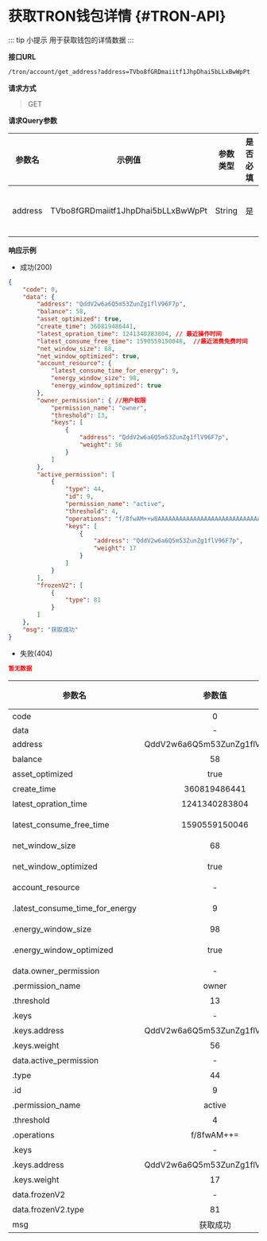 # 获取TRON钱包详情 {#TRON-API}

::: tip 小提示
用于获取钱包的详情数据
:::

**接口URL**

  ```sh
  /tron/account/get_address?address=TVbo8fGRDmaiitf1JhpDhai5bLLxBwWpPt
  ```

**请求方式**

> GET


**请求Query参数**

| 参数名  | 示例值                             | 参数类型 | 是否必填 | 参数描述 |
| ------- | ---------------------------------- | -------- | -------- | -------- |
| address | TVbo8fGRDmaiitf1JhpDhai5bLLxBwWpPt | String   | 是       | 钱包地址 |



**响应示例**

* 成功(200)

```json
{
	"code": 0,
	"data": {
		"address": "QddV2w6a6Q5m53ZunZg1flV96F7p",
		"balance": 58,
		"asset_optimized": true,
		"create_time": 360819486441,
		"latest_opration_time": 1241340283804, // 最近操作时间
		"latest_consume_free_time": 1590559150046,  //最近消费免费时间
		"net_window_size": 68,
		"net_window_optimized": true,
		"account_resource": {
			"latest_consume_time_for_energy": 9,
			"energy_window_size": 98,
			"energy_window_optimized": true
		},
		"owner_permission": { //用户权限
			"permission_name": "owner",
			"threshold": 13,
			"keys": [
				{
					"address": "QddV2w6a6Q5m53ZunZg1flV96F7p",
					"weight": 56
				}
			]
		},
		"active_permission": [
			{
				"type": 44,
				"id": 9,
				"permission_name": "active",
				"threshold": 4,
				"operations": "f/8fwAM++w8AAAAAAAAAAAAAAAAAAAAAAAAAAAAAAAA=",
				"keys": [
					{
						"address": "QddV2w6a6Q5m53ZunZg1flV96F7p",
						"weight": 17
					}
				]
			}
		],
		"frozenV2": [
			{
				"type": 81
			}
		]
	},
	"msg": "获取成功"
}
```

* 失败(404)

```json
暂无数据
```

| 参数名                          |            参数值            | 参数类型 | <div style="width:100px">参数描述</div> |
| ------------------------------- | :--------------------------: | :------: | :-------------------------------------: |
| code                            |              0               |  Number  |              交易结果代码               |
| data                            |              -               |  Object  |                    -                    |
| address                         | QddV2w6a6Q5m53ZunZg1flV96F7p |  String  |                用户地址                 |
| balance                         |              58              |  Number  |                账户余额                 |
| asset_optimized                 |             true             | Boolean  |              资产优化状态               |
| create_time                     |         360819486441         |  Number  |                创建时间                 |
| latest_opration_time            |        1241340283804         |  Number  |              最近操作时间               |
| latest_consume_free_time        |        1590559150046         |  Number  |            最近消费免费时间             |
| net_window_size                 |              68              |  Number  |              网络窗口大小               |
| net_window_optimized            |             true             | Boolean  |            网络窗口优化状态             |
| account_resource                |              -               |  Object  |                账户资源                 |
| .latest_consume_time_for_energy |              9               |  Number  |           最近消费时间(能量)            |
| .energy_window_size             |              98              |  Number  |              能量窗口大小               |
| .energy_window_optimized        |             true             | Boolean  |            能量窗口优化状态             |
| data.owner_permission           |              -               |  Object  |               所有者权限                |
| .permission_name                |            owner             |  String  |                权限名称                 |
| .threshold                      |              13              |  Number  |                  阈值                   |
| .keys                           |              -               |  Array   |                  密钥                   |
| .keys.address                   | QddV2w6a6Q5m53ZunZg1flV96F7p |  String  |                  地址                   |
| .keys.weight                    |              56              |  Number  |                  权重                   |
| data.active_permission          |              -               |  Array   |                活动权限                 |
| .type                           |              44              |  Number  |                权限类型                 |
| .id                             |              9               |  Number  |                 权限ID                  |
| .permission_name                |            active            |  String  |                权限名称                 |
| .threshold                      |              4               |  Number  |                  阈值                   |
| .operations                     |          f/8fwAM++=          |  String  |                  操作                   |
| .keys                           |              -               |  Array   |                  密钥                   |
| .keys.address                   | QddV2w6a6Q5m53ZunZg1flV96F7p |  String  |                  地址                   |
| .keys.weight                    |              17              |  Number  |                  权重                   |
| data.frozenV2                   |              -               |  Array   |                 冻结V2                  |
| data.frozenV2.type              |              81              |  Number  |                冻结类型                 |
| msg                             |           获取成功           |  String  |                    -                    |
